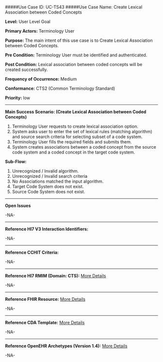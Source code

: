 #####Use Case ID: UC-TS43
#####Use Case Name: Create Lexical Association between Coded Concepts

**Level:**                     User Level Goal

**Primary Actors:**            Terminology User  

**Purpose:**                   The main intent of this use case is to Create Lexical Association between Coded Concepts.

**Pre Condition:**             Terminology User must be identified and authenticated. 

**Post Condition:**            Lexical association between coded concepts will be created successfully.

**Frequency of Occurrence:**   Medium

**Conformance:**             	 CTS2 (Common Terminology Standard)

**Priority:**                  low
__________________________________________________________
**Main Success Scenario: (Create Lexical Association between Coded Concepts)**

1.	Terminology User requests to create lexical association option.
2.	System asks user to enter the set of lexical rules (matching algorithm) and source search criteria for selecting subset of a code system.
3.	Terminology User fills the required fields and submits them.
4.	System creates associations between a coded concept from the source code system and a coded concept in the target code system.

**Sub-Flow:**

1. Unrecognized / Invalid algorithm. 
2. Unrecognized / Invalid search criteria 
3. No Associations matched the input algorithm.
4. Target Code System does not exist.
5. Source Code System does not exist. 

_______________________________________________________________
**Open Issues**

-NA-
_______________________________________________________________
**Reference Hl7 V3 Interaction Identifiers:**

-NA-
_______________________________________________________________
**Reference CCHIT Criteria:**

-NA-

_______________________________________________________________
**Reference Hl7 RMIM (Domain: CTS):** [More Details](http://www.hl7.org/implement/standards/product_brief.cfm?product_id=306)

-NA-

_______________________________________________________________
**Reference FHIR Resource:** [More Details](http://www.hl7.org/implement/standards/fhir/resourcelist.html)

-NA-
_______________________________________________________________
**Reference CDA Template:** [More Details](http://www.hl7.org/Special/committees/structure/index.cfm)

-NA-
_______________________________________________________________
**Reference OpenEHR Archetypes (Version 1.4):** [More Details](http://www.openehr.org/ckm/)

-NA-


